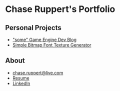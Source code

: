 # Chase Ruppert's Portfolio

## <a name="About"></a>Personal Projects

* ["some" Game Engine Dev Blog](http://someengine.blogspot.com/)
* [Simple Bitmap Font Texture Generator](https://github.com/chaseruppert/someFontTextureGen)

## <a name="About"></a>About

* <chase.ruppert@live.com>  
* [Resume](files/ruppertResume.private.pdf)  
* [LinkedIn](https://www.linkedin.com/in/chaseruppert)  
